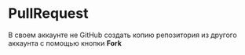# PullRequest
В своем аккаунте не GitHub создать копию репозитория из другого аккаунта с помощью кнопки **Fork**  
